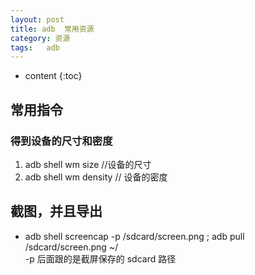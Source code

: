 ```yaml
---
layout: post
title: adb  常用资源
category: 资源
tags:   adb
---
```


* content
{:toc}

## 常用指令
### 得到设备的尺寸和密度
1. adb shell wm size    //设备的尺寸
2. adb shell wm density  // 设备的密度

## 截图，并且导出

* adb shell screencap -p /sdcard/screen.png  ; adb pull /sdcard/screen.png  ~/  
-p  后面跟的是截屏保存的 sdcard 路径
